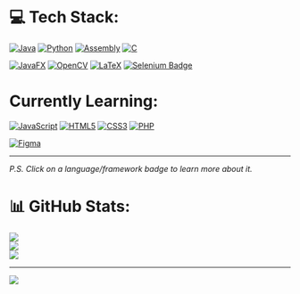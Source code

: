 
# 💻 Tech Stack:

[![Java](https://img.shields.io/badge/java-%23ED8B00.svg?style=for-the-badge&logo=openjdk&logoColor=white)](https://openjdk.java.net/)
[![Python](https://img.shields.io/badge/python-3670A0?style=for-the-badge&logo=python&logoColor=ffdd54)](https://www.python.org/)
[![Assembly](https://img.shields.io/badge/Assembly-%23F0A800.svg?style=for-the-badge&logo=assembly&logoColor=white)](https://en.wikipedia.org/wiki/Assembly_language)
[![C](https://img.shields.io/badge/c-%2300599C.svg?style=for-the-badge&logo=c&logoColor=white)](https://en.wikipedia.org/wiki/C_(programming_language))

[![JavaFX](https://img.shields.io/badge/javafx-%23FF0000.svg?style=for-the-badge&logo=javafx&logoColor=white)](https://openjfx.io/)
[![OpenCV](https://img.shields.io/badge/opencv-%23white.svg?style=for-the-badge&logo=opencv&logoColor=white)](https://opencv.org/)
[![LaTeX](https://img.shields.io/badge/latex-%23008080.svg?style=for-the-badge&logo=latex&logoColor=white)](https://www.latex-project.org/)
[![Selenium Badge](https://img.shields.io/badge/Selenium-%23150458?style=for-the-badge&logo=selenium)](https://www.selenium.dev/)

# Currently Learning:
[![JavaScript](https://img.shields.io/badge/javascript-%23323330.svg?style=for-the-badge&logo=javascript&logoColor=%23F7DF1E)](https://developer.mozilla.org/en-US/docs/Web/JavaScript)
[![HTML5](https://img.shields.io/badge/html5-%23E34F26.svg?style=for-the-badge&logo=html5&logoColor=white)](https://developer.mozilla.org/en-US/docs/Web/HTML)
[![CSS3](https://img.shields.io/badge/css3-%231572B6.svg?style=for-the-badge&logo=css3&logoColor=white)](https://developer.mozilla.org/en-US/docs/Web/CSS)
[![PHP](https://img.shields.io/badge/php-%23777BB4.svg?style=for-the-badge&logo=php&logoColor=white)](https://www.php.net/)


[![Figma](https://img.shields.io/badge/figma-%23F24E1E.svg?style=for-the-badge&logo=figma&logoColor=white)](https://www.figma.com/)

---

_P.S. Click on a language/framework badge to learn more about it._

# 📊 GitHub Stats:
![](https://github-readme-stats.vercel.app/api?username=gentnisjes&theme=light&hide_border=false&include_all_commits=false&count_private=false)<br/>
![](https://github-readme-streak-stats.herokuapp.com/?user=gentnisjes&theme=light&hide_border=false)<br/>
![](https://github-readme-stats.vercel.app/api/top-langs/?username=gentnisjes&theme=light&hide_border=false&include_all_commits=false&count_private=false&layout=compact)

---
[![](https://visitcount.itsvg.in/api?id=gentnisjes&icon=0&color=0)](https://visitcount.itsvg.in)

<!-- Proudly created with GPRM ( https://gprm.itsvg.in ) -->

